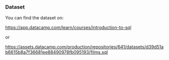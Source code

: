### Dataset

You can find the dataset on:

https://app.datacamp.com/learn/courses/introduction-to-sql

or

https://assets.datacamp.com/production/repositories/641/datasets/d39d51ab6615b8a7f36681ee88490978fb095193/films.sql
